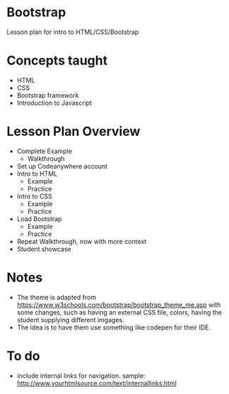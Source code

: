 # Bootstrap
Lesson plan for intro to HTML/CSS/Bootstrap
# Concepts taught
* HTML
* CSS
* Bootstrap framework
* Introduction to Javascript
# Lesson Plan Overview
* Complete Example
  * Walkthrough
* Set up Codeanywhere account
* Intro to HTML
  * Example
  * Practice
* Intro to CSS
  * Example
  * Practice
* Load Bootstrap
  * Example
  * Practice
* Repeat Walkthrough, now with more context
* Student showcase

# Notes
* The theme is adapted from https://www.w3schools.com/bootstrap/bootstrap_theme_me.asp with some changes, such as having an external CSS file, colors, having the student supplying different imgages.
* The idea is to have them use something like codepen for their IDE.

# To do
* include internal links for navigation. sample: http://www.yourhtmlsource.com/text/internallinks.html
